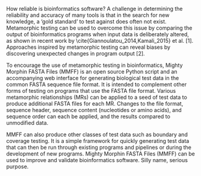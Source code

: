 How reliable is bioinformatics software? A challenge in determining the reliability and accuracy of many tools is that in the search for new knowledge, a ‘gold standard’ to test against does often not exist. Metamorphic testing can be used to overcome this issue by comparing the output of bioinformatics programs when input data is deliberately altered, as shown in recent work by \cite{Giannoulatou_2014,Kamali_2015} et al. [1]. Approaches inspired by metamorphic testing can reveal biases by discovering unexpected changes in program output [2].

To encourage the use of metamorphic testing in bioinformatics, Mighty Morphin FASTA Files (MMFF) is an open source Python script and an accompanying web interface for generating biological test data in the common FASTA sequence file format.
It is intended to complement other forms of testing on programs that use the FASTA file format. Various  metamorphic relationships (MRs) can be applied to a seed of test data to produce additional FASTA files for each MR. Changes to the file format, sequence header, sequence content (nucleotides or amino acids), and sequence order can each be applied, and the results compared to unmodified data.

MMFF can also produce other classes of test data such as boundary and coverage testing. It is a simple framework for quickly generating test data that can then be run through existing programs and pipelines or during the development of new programs.
Mighty Morphin FASTA Files (MMFF) can be used to improve and validate bioinformatics software. Silly name, serious purpose.
